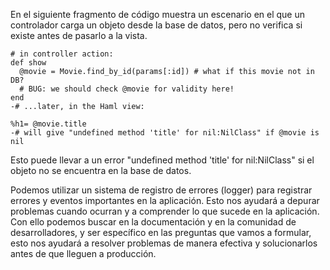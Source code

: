 

En el siguiente fragmento de código muestra un escenario en el que un controlador carga 
un objeto desde la base de datos, pero no verifica si existe antes de pasarlo a la vista. 

```
# in controller action:
def show
  @movie = Movie.find_by_id(params[:id]) # what if this movie not in DB?
  # BUG: we should check @movie for validity here!
end
-# ...later, in the Haml view:

%h1= @movie.title
-# will give "undefined method 'title' for nil:NilClass" if @movie is nil
```
Esto puede llevar a un error "undefined method 'title' for nil:NilClass" si el objeto no se encuentra en la base de datos.

Podemos utilizar un sistema de registro de errores (logger) para registrar errores y eventos importantes en la aplicación. Esto nos ayudará a depurar problemas cuando ocurran y a comprender lo que sucede en la aplicación. Con ello podemos buscar en la documentación y en la comunidad de desarrolladores, y ser específico en las preguntas que vamos a formular, esto nos ayudará a resolver problemas de manera efectiva y solucionarlos antes de que lleguen a producción.
